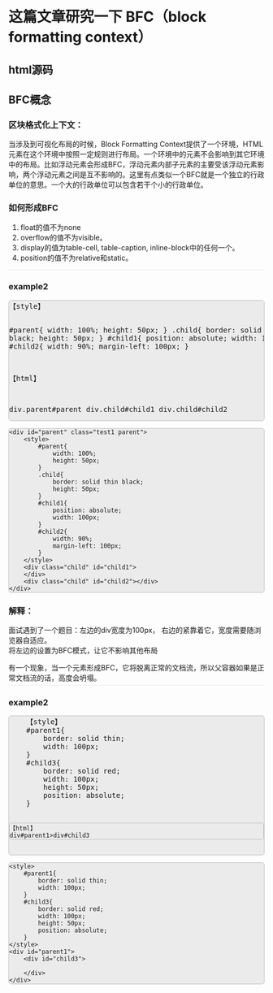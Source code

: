 <html>
<head>
	<style>
		body{
			margin: 50px auto;
			width:80%;
		}
		pre{
			border: solid thin #bebebe;
			border-radius: 5px;
			background: #ebebeb;
		}
		.example{
			margin: 5px 0;
			border-top:solid 1px #ebebeb;
		}
	</style>
</head>
<body>

<h1>
	这篇文章研究一下 BFC（block formatting context）	
</h1>
 
<h2>html源码</h2>




<h2>BFC概念</h2>

<h3>区块格式化上下文：</h3>
<p>
	当涉及到可视化布局的时候，Block Formatting Context提供了一个环境，HTML元素在这个环境中按照一定规则进行布局。一个环境中的元素不会影响到其它环境中的布局。比如浮动元素会形成BFC，浮动元素内部子元素的主要受该浮动元素影响，两个浮动元素之间是互不影响的。这里有点类似一个BFC就是一个独立的行政单位的意思。一个大的行政单位可以包含若干个小的行政单位。
</p>

<h3>如何形成BFC</h3>
<p>
	<ol>
		<li>float的值不为none</li>
		<li>overflow的值不为visible。</li>
		<li>display的值为table-cell, table-caption, inline-block中的任何一个。</li>
		<li>position的值不为relative和static。</li>
	</ol>
</p>


<div class="example">
<h3>example2</h3>
<pre>
【style】

#parent{
	width: 100%;
	height: 50px;
}
.child{
	border: solid thin black;
	height: 50px;
}
#child1{
	position: absolute;
	width: 100px;
}
#child2{
	width: 90%;
	margin-left: 100px;
}

【html】

div.parent#parent
	div.child#child1
	div.child#child2
</pre>


	
	<div id="parent" class="test1 parent">
		<style>
			#parent{
				width: 100%;
				height: 50px;
			}
			.child{
				border: solid thin black;
				height: 50px;
			}
			#child1{
				position: absolute;
				width: 100px;
			}
			#child2{
				width: 90%;
				margin-left: 100px;
			}
		</style>
		<div class="child" id="child1">
		</div>
		<div class="child" id="child2"></div>
	</div>
</div>

<p>
	<h3>解释：</h3> 
	<div>面试遇到了一个题目：左边的div宽度为100px， 右边的紧靠着它，宽度需要随浏览器自适应。</div>
	<div>将左边的设置为BFC模式，让它不影响其他布局</div>
	
	
	

</p>

<div>有一个现象，当一个元素形成BFC，它将脱离正常的文档流，所以父容器如果是正常文档流的话，高度会坍塌。</div>
<div class="example">
<h3>example2</h3>
<pre>
	【style】
	#parent1{
		border: solid thin;
		width: 100px;
	}
	#child3{
		border: solid red;
		width: 100px;
		height: 50px;
		position: absolute;
	}

	【html】
	div#parent1>div#child3
</pre>

	<style>
		#parent1{
			border: solid thin;
			width: 100px;
		}
		#child3{
			border: solid red;
			width: 100px;
			height: 50px;
			position: absolute;
		}
	</style>
	<div id="parent1">
		<div id="child3">
			
		</div>
	</div>
</div>

</body>
</html>